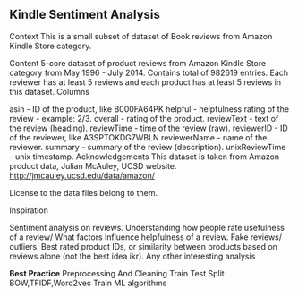 ## Kindle Sentiment Analysis

Context This is a small subset of dataset of Book reviews from Amazon Kindle Store category.

Content 5-core dataset of product reviews from Amazon Kindle Store category from May 1996 - July 2014. Contains total of 982619 entries. Each reviewer has at least 5 reviews and each product has at least 5 reviews in this dataset. Columns

asin - ID of the product, like B000FA64PK
helpful - helpfulness rating of the review - example: 2/3.
overall - rating of the product.
reviewText - text of the review (heading).
reviewTime - time of the review (raw).
reviewerID - ID of the reviewer, like A3SPTOKDG7WBLN
reviewerName - name of the reviewer.
summary - summary of the review (description).
unixReviewTime - unix timestamp.
Acknowledgements This dataset is taken from Amazon product data, Julian McAuley, UCSD website. http://jmcauley.ucsd.edu/data/amazon/

License to the data files belong to them.

Inspiration

Sentiment analysis on reviews.
Understanding how people rate usefulness of a review/ What factors influence helpfulness of a review.
Fake reviews/ outliers.
Best rated product IDs, or similarity between products based on reviews alone (not the best idea ikr).
Any other interesting analysis

**Best Practice**
Preprocessing And Cleaning
Train Test Split
BOW,TFIDF,Word2vec
Train ML algorithms